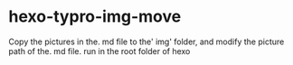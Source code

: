 # hexo-typro-img-move
Copy the pictures in the. md file to the' img' folder, and modify the picture path of the. md file.
run in the root folder of hexo
